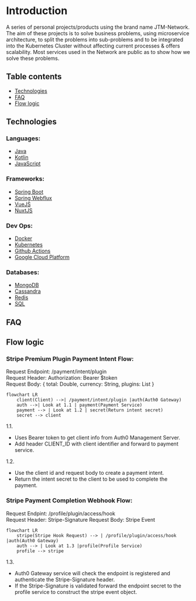# Introduction

A series of personal projects/products using the brand name JTM-Network. The aim of these projects is to solve business problems, using microservice architecture, to split the problems into sub-problems and to be integrated into the Kubernetes Cluster without affecting current processes & offers scalability. Most services used in the Network are public as to show how we solve these problems.

## Table contents
- [Technologies](#technologies)
- [FAQ](#faq)
- [Flow logic](#flow-logic)

## Technologies

### Languages:
- [Java](https://www.java.com/en)
- [Kotlin](https://kotlinlang.org)
- [JavaScript](https://www.javascript.com)

### Frameworks:
- [Spring Boot](https://spring.io/projects/spring-boot)
- [Spring Webflux](https://docs.spring.io/spring-framework/docs/current/reference/html/web-reactive.html)
- [VueJS](https://vuejs.org/)
- [NuxtJS](https://nuxtjs.org/)

### Dev Ops:
- [Docker](https://www.docker.com/)
- [Kubernetes](https://kubernetes.io/)
- [Github Actions](https://github.com/features/actions)
- [Google Cloud Platform](https://cloud.google.com/)

### Databases:
- [MongoDB](https://www.mongodb.com/)
- [Cassandra](https://cassandra.apache.org/_/index.html)
- [Redis](https://redis.io/)
- [SQL](https://en.wikipedia.org/wiki/SQL)

## FAQ

## Flow logic

### Stripe Premium Plugin Payment Intent Flow:

Request Endpoint: /payment/intent/plugin\
Request Header: Authorization: Bearer $token\
Request Body: { total: Double, currency: String, plugins: List<UUID> }

```mermaid
flowchart LR
    client(Client) -->| /payment/intent/plugin |auth(Auth0 Gateway)
    auth -->| Look at 1.1 | payment(Payment Service)
    payment --> | Look at 1.2 | secret(Return intent secret)
    secret --> client
```
1.1.
- Uses Bearer token to get client info from Auth0 Management Server.
- Add header CLIENT_ID with client identifier and forward to payment service.

1.2.
- Use the client id and request body to create a payment intent.
- Return the intent secret to the client to be used to complete the payment.

### Stripe Payment Completion Webhook Flow:

Request Endpint: /profile/plugin/access/hook\
Request Header: Stripe-Signature
Request Body: Stripe Event

```mermaid
flowchart LR
    stripe(Stripe Hook Request) --> | /profile/plugin/access/hook |auth(Auth0 Gateway)
    auth --> | Look at 1.3 |profile(Profile Service)
    profile --> stripe
```
1.3.
- Auth0 Gateway service will check the endpoint is registered and authenticate the Stripe-Signature header.
- If the Stripe-Signature is validated forward the endpoint secret to the profile service to construct the stripe event object.

